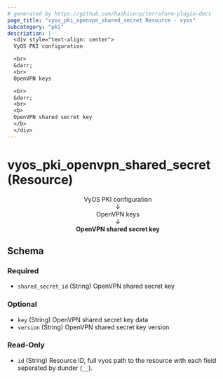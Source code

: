 ```yaml
---
# generated by https://github.com/hashicorp/terraform-plugin-docs
page_title: "vyos_pki_openvpn_shared_secret Resource - vyos"
subcategory: "pki"
description: |-
  <div style="text-align: center">
  VyOS PKI configuration

  <br>
  &darr;
  <br>
  OpenVPN keys

  <br>
  &darr;
  <br>
  <b>
  OpenVPN shared secret key
  </b>
  </div>
---
```


# vyos_pki_openvpn_shared_secret (Resource)

<div style="text-align: center">
VyOS PKI configuration

<br>
&darr;
<br>
OpenVPN keys

<br>
&darr;
<br>
<b>
OpenVPN shared secret key
</b>
</div>



<!-- schema generated by tfplugindocs -->
## Schema

### Required

- `shared_secret_id` (String) OpenVPN shared secret key

### Optional

- `key` (String) OpenVPN shared secret key data
- `version` (String) OpenVPN shared secret key version

### Read-Only

- `id` (String) Resource ID, full vyos path to the resource with each field seperated by dunder (`__`).

